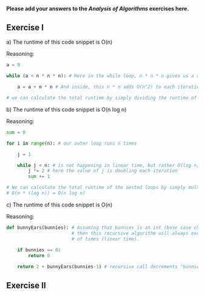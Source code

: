 #### Please add your answers to the ***Analysis of  Algorithms*** exercises here.

## Exercise I

a) The runtime of this code snippet is O(n)

Reasoning:
```python
a = 0

while (a < n * n * n): # Here in the while loop, n * n * n gives us a runtime of O(n^3) 

    a = a + n * n # And inside, this n * n adds O(n^2) to each iteration

# we can calculate the total runtime by simply dividing the runtime of the while loop (n^3) by the runtime of the inner (n^2) which gives us O(n) 
```


b) The runtime of this code snippet is O(n log n)

Reasoning:
```python
sum = 0

for i in range(n): # our outer loop runs n times

    j = 1

    while j < n: # is not happening in linear time, but rather O(log n), because
        j *= 2 # here the value of j is doubling each iteration
        sum += 1

# We can calculate the total runtime of the nested loops by simply multiplying their runtimes 
# O(n * (log n)) = O(n log n)
```


c) The runtime of this code snippet is O(n)

Reasoning:
```python
def bunnyEars(bunnies): # Assuming that bunnies is an int (base case check against 0),
                        # then this recursive algorithm will always execute "bunnies" number 
                        # of times (linear time). 
    
    if bunnies == 0:
        return 0

    return 2 + bunnyEars(bunnies-1) # recursive call decrements "bunnies" or n by 1 (linear time)
```

## Exercise II


